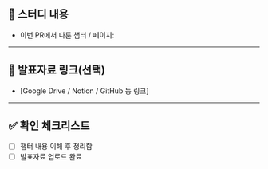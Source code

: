 ## 📖 스터디 내용

- 이번 PR에서 다룬 챕터 / 페이지: 

---

## 📝 발표자료 링크(선택)
- [Google Drive / Notion / GitHub 등 링크]

---

## ✅ 확인 체크리스트
- [ ] 챕터 내용 이해 후 정리함
- [ ] 발표자료 업로드 완료
